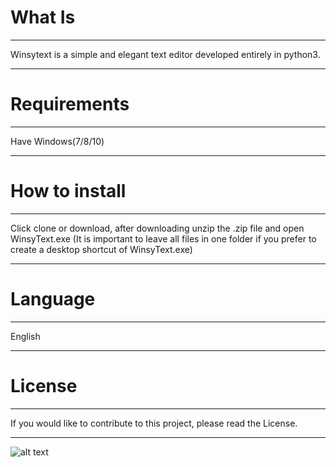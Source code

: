 # What Is
___________________________________________________________________________________________________________________________________
Winsytext is a simple and elegant text editor developed entirely in python3.
___________________________________________________________________________________________________________________________________
# Requirements
___________________________________________________________________________________________________________________________________
Have Windows(7/8/10)
___________________________________________________________________________________________________________________________________
# How to install
___________________________________________________________________________________________________________________________________
Click clone or download, after downloading unzip the .zip file and open WinsyText.exe (It is important to leave all files in one folder if you prefer to create a desktop shortcut of WinsyText.exe)
___________________________________________________________________________________________________________________________________
# Language
___________________________________________________________________________________________________________________________________
English
___________________________________________________________________________________________________________________________________
# License
___________________________________________________________________________________________________________________________________
If you would like to contribute to this project, please read the License.
___________________________________________________________________________________________________________________________________
![alt text](https://raw.githubusercontent.com/WinsyText-v1.0/blob/master/illustration.png)

